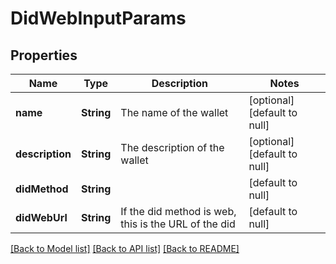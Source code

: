 # DidWebInputParams

## Properties

| Name            | Type       | Description                                          | Notes                        |
| --------------- | ---------- | ---------------------------------------------------- | ---------------------------- |
| **name**        | **String** | The name of the wallet                               | [optional] [default to null] |
| **description** | **String** | The description of the wallet                        | [optional] [default to null] |
| **didMethod**   | **String** |                                                      | [default to null]            |
| **didWebUrl**   | **String** | If the did method is web, this is the URL of the did | [default to null]            |

[[Back to Model list]](../README.md#documentation-for-models) [[Back to API list]](../README.md#documentation-for-api-endpoints) [[Back to README]](../README.md)
